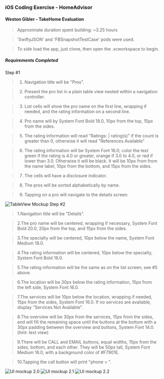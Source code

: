 ### iOS Coding Exercise - HomeAdvisor
#### Weston Gibler - TakeHome Evaluation
> Approximate duration spent building: ~3.25 hours

> 'SwiftyJSON' and 'FBSnapshotTestCase' pods were used.

> To side load the app, just clone, then open the .xcworkspace to begin.

##### Requirements Completed  


Step #1
> 1. Navigation title will be "Pros".   

> 2. Present the pro list in a plain table view nested within a navigation controller.

> 3. List cells will show the pro name on the first line, wrapping if needed, and the rating information on a second line.  

> 4. Pro name will by System Font Bold 18.0, 10px from the top, 15px from the sides.  

> 5. The rating information will read "Ratings: <value> | <count> rating(s)" if the count is greater than 0, otherwise it will read "References Available"  

> 6. The rating information will be System Font 16.0; color the text green if the rating is 4.0 or greater, orange if 3.0 to 4.0, or red if lower than 3.0. Otherwise it will be black. It will be 10px from from the name label, 10px from the bottom, and 15px from the sides.  

> 7. The cells will have a disclosure indicator.  

> 8. The pros will be sorted alphabetically by name.  

> 9. Tapping on a pro will navigate to the details screen.  

![TableView Mockup](https://s3.us-east-2.amazonaws.com/weston-gibler-portfolio/HA/Screen+Shot+2018-10-17+at+5.48.53+PM.png)
  Step #2  


  > 1.Navigation title will be "Details".

  > 2.The pro name will be centered, wrapping if necessary, System Font Bold 20.0, 20px from the top, and 15px from the sides.  

  > 3.The specialty will be centered, 10px below the name, System Font Medium 18.0.  

  > 4.The rating information will be centered, 10px below the specialty, System Font Bold 16.0.  

  > 5.The rating information will be the same as on the list screen; see #5 above.  

  > 6.The location will be 30px below the rating information, 15px from the left side, System Font 16.0.  

  > 7.The services will be 10px below the location, wrapping if needed, 15px from the sides, System Font 16.0. If no services are available, display "Services Not Available".  

  > 8.The overview will be 30px from the services, 15px from the sides, and will fill the remaining space until the buttons at the bottom with a 30px padding between the overview and buttons, System Font 14.0. (hint: text view)  

  > 9.There will be CALL and EMAIL buttons, equal widths, 15px from the sides, bottom, and each other. They will be 50px tall, System Font Medium 16.0, with a background color of #F7901E.  

  > 10.Tapping the call button will print "phone = <phone number>".

![UI mockup 2.0](https://s3.us-east-2.amazonaws.com/weston-gibler-portfolio/HA/Screen+Shot+2018-10-17+at+5.49.04+PM.png)
![UI mockup 2.1](https://s3.us-east-2.amazonaws.com/weston-gibler-portfolio/HA/Screen+Shot+2018-10-17+at+5.49.19+PM.png)
![UI mockup 2.2](https://s3.us-east-2.amazonaws.com/weston-gibler-portfolio/HA/Screen+Shot+2018-10-17+at+5.49.30+PM.png)
